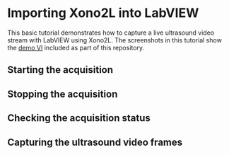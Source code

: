 # Importing Xono2L into LabVIEW

This basic tutorial demonstrates how to capture a live ultrasound video stream with LabVIEW using Xono2L.
The screenshots in this tutorial show the [demo VI][demo-vi] included as part of this repository.

[demo-vi]: ../vi/demo.vi

## Starting the acquisition

## Stopping the acquisition

## Checking the acquisition status

## Capturing the ultrasound video frames
